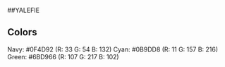 #\#YALEFIE

## Colors
Navy:   #0F4D92 (R: 33  G: 54   B: 132)
Cyan:   #0B9DD8 (R: 11  G: 157  B: 216)
Green:  #6BD966 (R: 107 G: 217  B: 102)